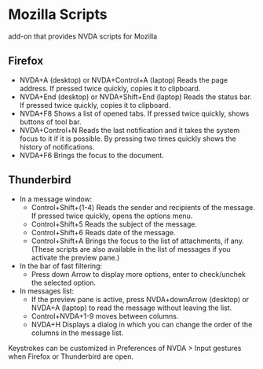 # Mozilla Scripts
 
 add-on that provides NVDA scripts for Mozilla   
 
## Firefox

* NVDA+A (desktop) or NVDA+Control+A (laptop) Reads the page address. If pressed twice quickly, copies it to clipboard.
* NVDA+End (desktop) or NVDA+Shift+End (laptop) Reads the status bar. If pressed twice quickly, copies it to clipboard.
* NVDA+F8 Shows a list of opened tabs. If pressed twice quickly, shows buttons of tool bar.
* NVDA+Control+N Reads the last notification and it takes the system focus to it if it is possible. By pressing two times quickly shows the history of notifications.
* NVDA+F6 Brings the focus to the document.
 
## Thunderbird
 
* In a message window:
	* Control+Shift+(1-4) Reads the sender and recipients of the message. If pressed twice quickly, opens the options menu.
	* Control+Shift+5 Reads the subject of the message.
	* Control+Shift+6 Reads date of the message.
	* Control+Shift+A Brings the focus to the list of attachments, if any.
(These scripts are also available in the list of messages if you activate the preview pane.)
* In the bar of fast filtering:
	* Press down Arrow to display more options, enter to check/unchek the selected option.
* In messages list:
	* If the preview pane is active, press NVDA+downArrow (desktop) or NVDA+A (laptop) to read the message without leaving the list.
	* Control+NVDA+1-9 moves between columns.
	* NVDA+H Displays a dialog in which you can change the order of the columns in the message list.

Keystrokes can be customized in  Preferences  of NVDA > Input gestures when Firefox or Thunderbird are open.
